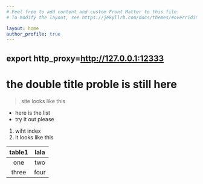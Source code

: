 ```yaml
---
# Feel free to add content and custom Front Matter to this file.
# To modify the layout, see https://jekyllrb.com/docs/themes/#overriding-theme-defaults

layout: home
author_profile: true
---
```


## export http_proxy=http://127.0.0.1:12333

# the double title proble is still here 

> site looks like this

- here is the list
- try it out please

1. wiht index
2. it looks like this

|table1|lala|
|:---:|:---:|
|one | two|
|three| four|